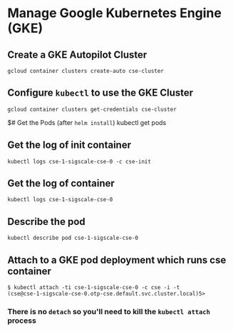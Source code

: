 # Manage Google Kubernetes Engine (GKE)

## Create a GKE Autopilot Cluster
	gcloud container clusters create-auto cse-cluster

## Configure `kubectl` to use the GKE Cluster
	gcloud container clusters get-credentials cse-cluster

$# Get the Pods (after `helm install`)
	kubectl get pods

## Get the log of init container
	kubectl logs cse-1-sigscale-cse-0 -c cse-init

## Get the log of container
	kubectl logs cse-1-sigscale-cse-0

## Describe the pod
	kubectl describe pod cse-1-sigscale-cse-0

## Attach to a GKE pod deployment which runs cse container
	$ kubectl attach -ti cse-1-sigscale-cse-0 -c cse -i -t
	(cse@cse-1-sigscale-cse-0.otp-cse.default.svc.cluster.local)5>
### There is no `detach` so you'll need to kill the `kubectl attach` process

